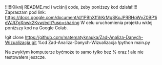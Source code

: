 !!!!!Kliknij README.md i wciśnij code, żeby poniższy kod działał!!!!
Zapraszam pod link: https://docs.google.com/document/d/1PBhXffihKrMgSKoJPRRHpWyZ0BP1ieWJtZgXnwk2Kvw/edit?usp=sharing
W celu uruchomienia projektu wklej poniższy kod na Google Colab.

!git clone https://github.com/matematyknauka/Zad-Analiza-Danych-Wizualizacja.git
%cd Zad-Analiza-Danych-Wizualizacja
!python main.py

Na zwykłym komputerze byćmoże to samo tylko bez % oraz ! ale nie testowałem jeszcze.
